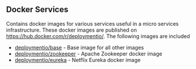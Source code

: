 ## Docker Services

Contains docker images for various services useful in a micro services infrastructure. These docker images are published on https://hub.docker.com/r/deploymentio/. The following images are included

- [deploymentio/base](base/) - Base image for all other images
- [deploymentio/zookeeper](zookeeper/) - Apache Zookeeper docker image
- [deploymentio/eureka](eureka/) - Netflix Eureka docker image
